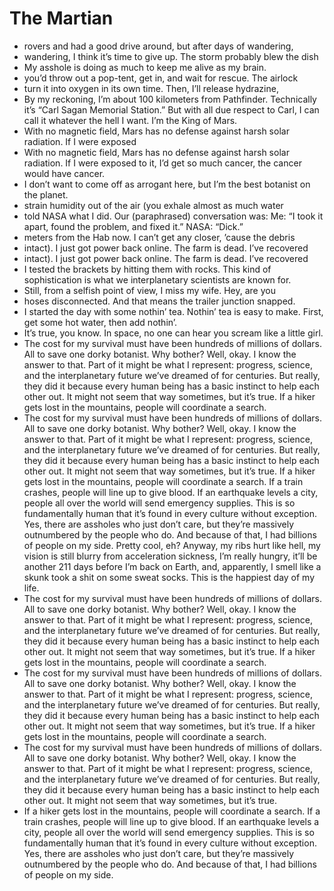 # The Martian
- rovers and had a good drive around, but after days of wandering,
- wandering, I think it’s time to give up. The storm probably blew the dish
- My asshole is doing as much to keep me alive as my brain.
- you’d throw out a pop-tent, get in, and wait for rescue. The airlock
- turn it into oxygen in its own time. Then, I’ll release hydrazine,
- By my reckoning, I’m about 100 kilometers from Pathfinder. Technically it’s “Carl Sagan Memorial Station.” But with all due respect to Carl, I can call it whatever the hell I want. I’m the King of Mars.
- With no magnetic field, Mars has no defense against harsh solar radiation. If I were exposed
- With no magnetic field, Mars has no defense against harsh solar radiation. If I were exposed to it, I’d get so much cancer, the cancer would have cancer.
- I don’t want to come off as arrogant here, but I’m the best botanist on the planet.
- strain humidity out of the air (you exhale almost as much water
- told NASA what I did. Our (paraphrased) conversation was: Me: “I took it apart, found the problem, and fixed it.” NASA: “Dick.”
- meters from the Hab now. I can’t get any closer, ’cause the debris
- intact). I just got power back online. The farm is dead. I’ve recovered
- intact). I just got power back online. The farm is dead. I’ve recovered
- I tested the brackets by hitting them with rocks. This kind of sophistication is what we interplanetary scientists are known for.
- Still, from a selfish point of view, I miss my wife. Hey, are you
- hoses disconnected. And that means the trailer junction snapped.
- I started the day with some nothin’ tea. Nothin’ tea is easy to make. First, get some hot water, then add nothin’.
- It’s true, you know. In space, no one can hear you scream like a little girl.
- The cost for my survival must have been hundreds of millions of dollars. All to save one dorky botanist. Why bother? Well, okay. I know the answer to that. Part of it might be what I represent: progress, science, and the interplanetary future we’ve dreamed of for centuries. But really, they did it because every human being has a basic instinct to help each other out. It might not seem that way sometimes, but it’s true. If a hiker gets lost in the mountains, people will coordinate a search.
- The cost for my survival must have been hundreds of millions of dollars. All to save one dorky botanist. Why bother? Well, okay. I know the answer to that. Part of it might be what I represent: progress, science, and the interplanetary future we’ve dreamed of for centuries. But really, they did it because every human being has a basic instinct to help each other out. It might not seem that way sometimes, but it’s true. If a hiker gets lost in the mountains, people will coordinate a search. If a train crashes, people will line up to give blood. If an earthquake levels a city, people all over the world will send emergency supplies. This is so fundamentally human that it’s found in every culture without exception. Yes, there are assholes who just don’t care, but they’re massively outnumbered by the people who do. And because of that, I had billions of people on my side. Pretty cool, eh? Anyway, my ribs hurt like hell, my vision is still blurry from acceleration sickness, I’m really hungry, it’ll be another 211 days before I’m back on Earth, and, apparently, I smell like a skunk took a shit on some sweat socks. This is the happiest day of my life.
- The cost for my survival must have been hundreds of millions of dollars. All to save one dorky botanist. Why bother? Well, okay. I know the answer to that. Part of it might be what I represent: progress, science, and the interplanetary future we’ve dreamed of for centuries. But really, they did it because every human being has a basic instinct to help each other out. It might not seem that way sometimes, but it’s true. If a hiker gets lost in the mountains, people will coordinate a search.
- The cost for my survival must have been hundreds of millions of dollars. All to save one dorky botanist. Why bother? Well, okay. I know the answer to that. Part of it might be what I represent: progress, science, and the interplanetary future we’ve dreamed of for centuries. But really, they did it because every human being has a basic instinct to help each other out. It might not seem that way sometimes, but it’s true. If a hiker gets lost in the mountains, people will coordinate a search.
- The cost for my survival must have been hundreds of millions of dollars. All to save one dorky botanist. Why bother? Well, okay. I know the answer to that. Part of it might be what I represent: progress, science, and the interplanetary future we’ve dreamed of for centuries. But really, they did it because every human being has a basic instinct to help each other out. It might not seem that way sometimes, but it’s true.
- If a hiker gets lost in the mountains, people will coordinate a search. If a train crashes, people will line up to give blood. If an earthquake levels a city, people all over the world will send emergency supplies. This is so fundamentally human that it’s found in every culture without exception. Yes, there are assholes who just don’t care, but they’re massively outnumbered by the people who do. And because of that, I had billions of people on my side.
